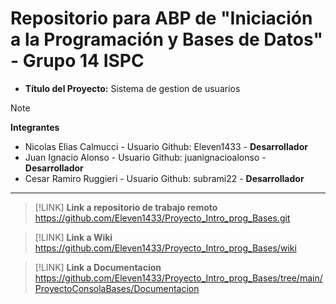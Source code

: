 # Repositorio para ABP de "Iniciación a la Programación y Bases de Datos" - Grupo 14 ISPC

- **Título del Proyecto:** Sistema de gestion de usuarios 

> [!NOTE]
> **Integrantes**

- Nicolas Elias Calmucci - Usuario Github: Eleven1433 - **Desarrollador**
- Juan Ignacio Alonso    - Usuario Github: juanignacioalonso - **Desarrollador**
- Cesar Ramiro Ruggieri - Usuario Github: subrami22 - **Desarrollador**
---

> [!LINK]
> **Link a repositorio de trabajo remoto**  
https://github.com/Eleven1433/Proyecto_Intro_prog_Bases.git

> [!LINK]
> **Link a Wiki**  
https://github.com/Eleven1433/Proyecto_Intro_prog_Bases/wiki

> [!LINK]
> **Link a Documentacion**  
https://github.com/Eleven1433/Proyecto_Intro_prog_Bases/tree/main/ProyectoConsolaBases/Documentacion

